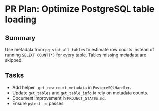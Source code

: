 # PR Plan: Optimize PostgreSQL table loading

## Summary
Use metadata from `pg_stat_all_tables` to estimate row counts instead of running
`SELECT COUNT(*)` for every table. Tables missing metadata are skipped.

## Tasks
- Add helper `_get_row_count_metadata` in `PostgreSQLHandler`.
- Update `get_tables` and `get_table_info` to rely on metadata counts.
- Document improvement in `PROJECT_STATUS.md`.
- Ensure `pytest -q` passes.

